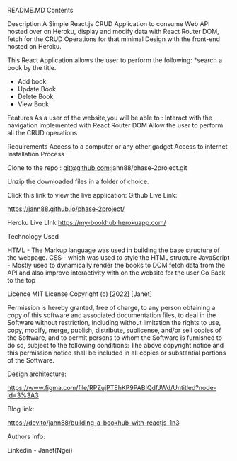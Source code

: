 README.MD
 Contents

Description
A Simple React.js CRUD Application to consume Web API hosted over on Heroku, display and modify data with React Router DOM, fetch for the CRUD Operations for that minimal Design with the front-end hosted on Heroku.

This React Application allows the user to perform the following: 
*search a book by the title.
* Add book 
* Update Book 
* Delete Book 
* View Book


Features
As a user of the website,you will be able to :
Interact with the navigation implemented with React Router DOM
Allow the user to perform all the CRUD operations

Requirements
Access to a computer or any other gadget
Access to internet
Installation Process

Clone to the repo : git@github.com:jann88/phase-2project.git

Unzip the downloaded files in a folder of choice.



Click this link to view the live application: 
Github  Live Link:

https://jann88.github.io/phase-2project/

Heroku Live LInk
https://my-bookhub.herokuapp.com/

Technology Used

HTML - The Markup language was used in building the base structure of the webpage.
CSS - which was used to style the HTML structure 
JavaScript - Mostly used to dynamically render the books to DOM fetch data from the API and also improve interactivity with on the website for the user Go Back to the top

Licence
MIT License Copyright (c) [2022] [Janet]

Permission is hereby granted, free of charge, to any person obtaining a copy of this software and associated documentation files, to deal in the Software without restriction, including without limitation the rights to use, copy, modify, merge, publish, distribute, sublicense, and/or sell copies of the Software, and to permit persons to whom the Software is furnished to do so, subject to the following conditions: The above copyright notice and this permission notice shall be included in all copies or substantial portions of the Software. 


Design architecture:

https://www.figma.com/file/RPZujPTEhKP9PABIQdfJWd/Untitled?node-id=3%3A3


Blog link:

https://dev.to/jann88/building-a-bookhub-with-reactjs-1n3

Authors Info:

Linkedin - Janet(Ngei)


